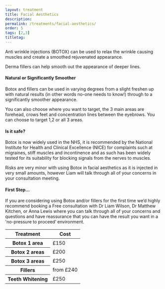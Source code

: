 ```yaml
---
layout: treatment
title: Facial Aesthetics
description:
permalink: /treatments/facial-aesthetics/
order: 5
tags: [2,3]
titletag:
---
```



Anti wrinkle injections (BOTOX) can be used to relax the wrinkle causing muscles and create a smoothed rejuvenated appearance.

Derma fillers can help smooth out the appearance of deeper lines.


<h4>Natural or Significantly Smoother</h4>

Botox and fillers can be used in varying degrees from a slight freshen up with natural results (in other words no-one needs to know!) through to a significantly smoother appearance.

You can also choose where you want to target, the 3 main areas are forehead, crows feet and concentration lines between the eyebrows. You can choose to target 1,2 or all 3 areas.

<h4>Is it safe?</h4>

Botox is now widely used in the NHS, it is recommended by the National Institute for Health and Clinical Excellence (NICE) for complaints such at migraines, stiff  muscles and incontinence and as such has been widely tested for its suitability for blocking signals from the nerves to muscles.

Risks are very minor with using Botox in facial aesthetics as it is injected in very small amounts, however Liam will talk through all of your concerns in your consultation meeting.

<h4>First Step…</h4>


If you are considering using Botox and/or fillers for the first time we’d highly recommend booking a Free consultation with Dr Liam Wilson, Dr Matthew Kitchen, or Anna Lewis where you can talk through all of your concerns and questions and have reassurance that you can have the result you want in a 'no-pressure to proceed’ environment.

<table class="table table-striped">
  <thead>
    <tr>
      <th scope="col">Treatment</th>
      <th scope="col">Cost</th>
    </tr>
  </thead>
  <tbody>
    <tr>
      <th scope="row">Botox 1 area</th>
      <td>£150</td>
    </tr>
    <tr>
      <th scope="row">Botox 2 areas</th>
      <td>£200</td>
    </tr>
    <tr>
      <th scope="row">Botox 3 areas</th>
      <td>£250</td>
    </tr>
    <tr>
      <th scope="row">Fillers</th>
      <td>from £240</td>
    </tr>
    <tr>
      <th scope="row">Teeth Whitening</th>
      <td>£250</td>
    </tr>
  </tbody>
</table>
